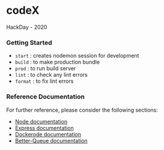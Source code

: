 # codeX

HackDay - 2020

### Getting Started

- `start` : creates nodemon session for development
- `build` : to make production bundle
- `prod` : to run build server
- `lint` : to check any lint errors
- `format` : to fix lint errors

### Reference Documentation

For further reference, please consider the following sections:

- [Node documentation](https://nodejs.org/en/docs/)
- [Express documentation](https://expressjs.com/en/4x/api.html)
- [Dockerode documentation](https://github.com/apocas/dockerode)
- [Better-Queue documentation](https://github.com/diamondio/better-queue)
